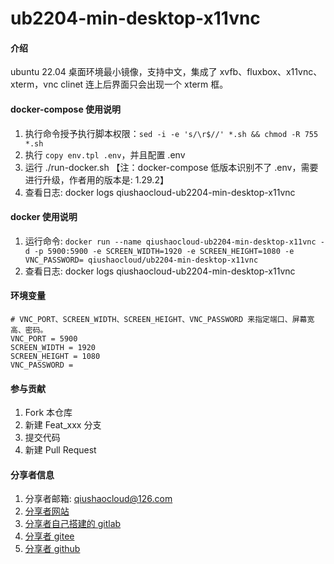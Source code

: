 # ub2204-min-desktop-x11vnc

#### 介绍
ubuntu 22.04 桌面环境最小镜像，支持中文，集成了 xvfb、fluxbox、x11vnc、xterm，vnc clinet 连上后界面只会出现一个 xterm 框。

#### docker-compose 使用说明
1.  执行命令授予执行脚本权限：`sed -i -e 's/\r$//' *.sh && chmod -R 755 *.sh`
2.  执行 `copy env.tpl .env`，并且配置 .env
3.  运行 ./run-docker.sh 【注：docker-compose 低版本识别不了 .env，需要进行升级，作者用的版本是: 1.29.2】
4.  查看日志: docker logs qiushaocloud-ub2204-min-desktop-x11vnc

#### docker 使用说明
1. 运行命令: `docker run --name qiushaocloud-ub2204-min-desktop-x11vnc -d -p 5900:5900 -e SCREEN_WIDTH=1920 -e SCREEN_HEIGHT=1080 -e VNC_PASSWORD= qiushaocloud/ub2204-min-desktop-x11vnc`
2.  查看日志: docker logs qiushaocloud-ub2204-min-desktop-x11vnc

#### 环境变量
```
# VNC_PORT、SCREEN_WIDTH、SCREEN_HEIGHT、VNC_PASSWORD 来指定端口、屏幕宽高、密码。
VNC_PORT = 5900
SCREEN_WIDTH = 1920
SCREEN_HEIGHT = 1080
VNC_PASSWORD = 
```

#### 参与贡献
1.  Fork 本仓库
2.  新建 Feat_xxx 分支
3.  提交代码
4.  新建 Pull Request


#### 分享者信息
1. 分享者邮箱: qiushaocloud@126.com
2. [分享者网站](https://www.qiushaocloud.top)
3. [分享者自己搭建的 gitlab](https://gitlab.qiushaocloud.top/qiushaocloud) 
3. [分享者 gitee](https://gitee.com/qiushaocloud/dashboard/projects) 
3. [分享者 github](https://github.com/qiushaocloud?tab=repositories) 